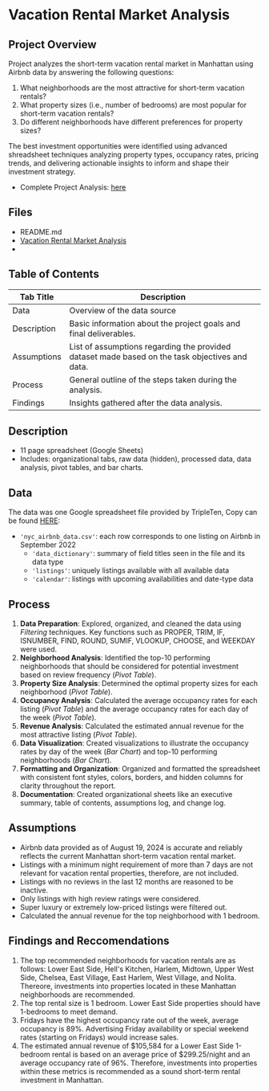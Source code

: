 # Vacation Rental Market Analysis

## Project Overview
Project analyzes the short-term vacation rental market in Manhattan using Airbnb data by answering the following questions:
  
1. What neighborhoods are the most attractive for short-term vacation rentals?
2. What property sizes (i.e., number of bedrooms) are most popular for short-term vacation rentals?
3. Do different neighborhoods have different preferences for property sizes?

The best investment opportunities were identified using advanced shreadsheet techniques analyzing property types, occupancy rates, pricing trends, and delivering actionable insights to inform and shape their investment strategy.

- Complete Project Analysis: <a href='https://docs.google.com/spreadsheets/d/1--PPzOhVLWLxQigG588t-GNHkS3y0m9VrWpYY8RQFvY/edit?usp=sharing'><u>here</u></a>

## Files
- README.md
- <a href='https://docs.google.com/spreadsheets/d/1--PPzOhVLWLxQigG588t-GNHkS3y0m9VrWpYY8RQFvY/edit?usp=sharing'><u>Vacation Rental Market Analysis</u></a>
- 

## Table of Contents
| Tab Title| Description | 
| -------- | ------------|
| Data | Overview of the data source |
| Description | Basic information about the project goals and final deliverables. |
| Assumptions | List of assumptions regarding the provided dataset made based on the task objectives and data. |
| Process | General outline of the steps taken during the analysis. |
| Findings | Insights gathered after the data analysis. |

## Description
- 11 page spreadsheet (Google Sheets)
- Includes: organizational tabs, raw data (hidden), processed data, data analysis, pivot tables, and bar charts.

## Data
The data was one Google spreadsheet file provided by TripleTen, Copy can be found [HERE](https://docs.google.com/spreadsheets/d/1Z7KNEYs_YtQP57mWXRddPGAI3Sk-tPzLnCsdysCSw_c/edit?usp=sharing):
- `'nyc_airbnb_data.csv'`: each row corresponds to one listing on Airbnb in September 2022
    - `'data_dictionary'`: summary of field titles seen in the file and its data type
    - `'listings'`: uniquely listings available with all available data
    - `'calendar'`: listings with upcoming availabilities and date-type data

## Process
1. **Data Preparation**: Explored, organized, and cleaned the data using *Filtering* techniques. Key functions such as PROPER, TRIM, IF, ISNUMBER, FIND, ROUND, SUMIF, VLOOKUP, CHOOSE, and WEEKDAY were used.
2. **Neighborhood Analysis**: Identified the top-10 performing neighborhoods that should be considered for potential investment based on review frequency (*Pivot Table*).
3. **Property Size Analysis**: Determined the optimal property sizes for each neighborhood (*Pivot Table*).
4. **Occupancy Analysis**: Calculated the average occupancy rates for each listing (*Pivot Table*) and the average occupancy rates for each day of the week (*Pivot Table*).
5. **Revenue Analysis**: Calculated the estimated annual revenue for the most attractive listing (*Pivot Table*).
6. **Data Visualization**: Created visualizations to illustrate the occupancy rates by day of the week (*Bar Chart*) and top-10 performing neighborhoods (*Bar Chart*).
7. **Formatting and Organization**: Organized and formatted the spreadsheet with consistent font styles, colors, borders, and hidden columns for clarity throughout the report.
8. **Documentation**: Created organizational sheets like an executive summary, table of contents, assumptions log, and change log. 

## Assumptions
- Airbnb data provided as of August 19, 2024 is accurate and reliably reflects the current Manhattan short-term vacation rental market.
- Listings with a minimum night requirement of more than 7 days are not relevant for vacation rental properties, therefore, are not included.
- Listings with no reviews in the last 12 months are reasoned to be inactive.
- Only listings with high review ratings were considered.
- Super luxury or extremely low-priced listings were filtered out. 
- Calculated the annual revenue for the top neighborhood with 1 bedroom.

## Findings and Reccomendations
1. The top recommended neighborhoods for vacation rentals are as follows: Lower East Side, Hell's Kitchen, Harlem, Midtown, Upper West Side, Chelsea, East Village, East Harlem, West Village, and Nolita. Thereore,
   investments into properties located in these Manhattan neighborhoods are recommended.	
2. The top rental size is 1 bedroom. Lower East Side properties should have 1-bedrooms to meet demand. 	
3. Fridays have the highest occupancy rate out of the week, average occupancy is 89%. Advertising Friday availability or special weekend rates (starting on Fridays) would increase sales.
4. The estimated annual revenue of $105,584 for a Lower East Side 1-bedroom rental is based on an average price of $299.25/night and an average occupancy rate of 96%. Therefore, investments into properties within
   these metrics is recommended as a sound short-term rental investment in Manhattan.

